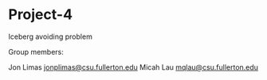 # Project-4
Iceberg avoiding problem

Group members:

Jon Limas  jonplimas@csu.fullerton.edu
Micah Lau  mqlau@csu.fullerton.edu

